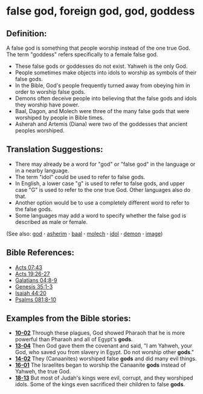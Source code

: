 # false god, foreign god, god, goddess #

## Definition: ##

A false god is something that people worship instead of the one true God. The term "goddess" refers specifically to a female false god.

* These false gods or goddesses do not exist. Yahweh is the only God.
* People sometimes make objects into idols to worship as symbols of their false gods.
* In the Bible, God's people frequently turned away from obeying him in order to worship false gods.
* Demons often deceive people into believing that the false gods and idols they worship have power.
* Baal, Dagon, and Molech were three of the many false gods that were worshiped by people in Bible times.
* Asherah and Artemis (Diana) were two of the goddesses that ancient peoples worshiped.

## Translation Suggestions: ##

* There may already be a word for "god" or "false god" in the language or in a nearby language.
* The term "idol" could be used to refer to false gods.
* In English, a lower case "g" is used to refer to false gods, and upper case "G" is used to refer to the one true God. Other languages also do that.
* Another option would be to use a completely different word to refer to the false gods.
* Some languages may add a word to specify whether the false god is described as male or female.

(See also: [god](../kt/god.md) **·** [asherim](../other/asherim.md) **·** [baal](../other/baal.md) **·** [molech](../other/molech.md) **·** [idol](../other/idol.md) **·** [demon](../kt/demon.md) **·** [image](../other/image.md))

## Bible References: ##

* [Acts 07:43](https://door43.org/en/bible/notes/act/07/43)
* [Acts 19:26-27](https://door43.org/en/bible/notes/act/19/26)
* [Galatians 04:8-9](https://door43.org/en/bible/notes/gal/04/08)
* [Genesis 35:1-3](https://door43.org/en/bible/notes/gen/35/01)
* [Isaiah 44:20](https://door43.org/en/bible/notes/isa/44/20)
* [Psalms 081:8-10](https://door43.org/en/bible/notes/psa/081/008)

## Examples from the Bible stories: ##

* __[10-02](https://door43.org/en/obs/notes/frames/10-02)__ Through these plagues, God showed Pharaoh that he is more powerful than Pharaoh and all of Egypt's __gods__.
* __[13-04](https://door43.org/en/obs/notes/frames/13-04)__ Then God gave them the covenant and said, "I am Yahweh, your God, who saved you from slavery in Egypt. Do not worship other __gods__."
* __[14-02](https://door43.org/en/obs/notes/frames/14-02)__ They (Canaanites) worshiped false __gods__  and did many evil things.
* __[16-01](https://door43.org/en/obs/notes/frames/16-01)__ The Israelites began to worship the Canaanite __gods__  instead of Yahweh, the true God.
* __[18-13](https://door43.org/en/obs/notes/frames/18-13)__ But most of Judah's kings were evil, corrupt, and they worshiped idols. Some of the kings even sacrificed their children to false __gods__.


